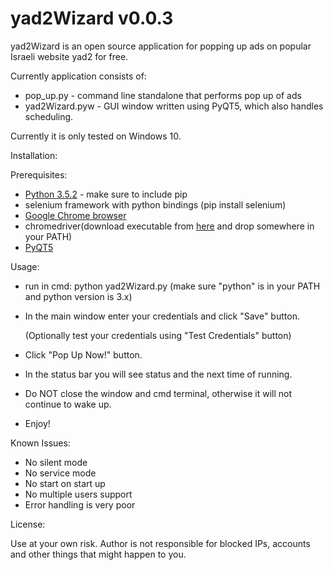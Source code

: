 # yad2Wizard v0.0.3

yad2Wizard is an open source application for popping up ads on popular Israeli website yad2 for free.

Currently application consists of:
 * pop_up.py - command line standalone that performs pop up of ads
 * yad2Wizard.pyw - GUI window written using PyQT5, which also handles scheduling.

Currently it is only tested on Windows 10.

Installation:

Prerequisites:
 * [Python 3.5.2](https://www.python.org/ftp/python/3.5.2/python-3.5.2.exe) - make sure to include pip
 * selenium framework with python bindings (pip install selenium)
 * [Google Chrome browser](https://www.google.com/chrome/browser/desktop/index.html)
 * chromedriver(download executable from [here](http://chromedriver.storage.googleapis.com/2.24/chromedriver_win32.zip) and drop somewhere in your PATH)
 * [PyQT5](https://sourceforge.net/projects/pyqt/files/latest/download)

Usage:
 * run in cmd: python yad2Wizard.py (make sure "python" is in your PATH and python version is 3.x)
 * In the main window enter your credentials and click "Save" button. 
 
	(Optionally test your credentials using "Test Credentials" button)
 * Click "Pop Up Now!" button. 
 * In the status bar you will see status and the next time of running.
 * Do NOT close the window and cmd terminal, otherwise it will not continue to wake up.
 * Enjoy!
	
Known Issues:

 * No silent mode
 * No service mode
 * No start on start up
 * No multiple users support
 * Error handling is very poor

License:

Use at your own risk. Author is not responsible for blocked IPs, accounts and other things that might happen to you.